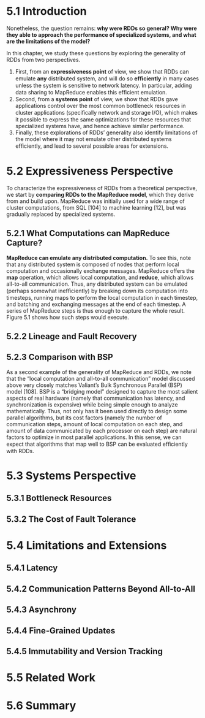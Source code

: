 5.1 Introduction
==========
Nonetheless, the question remains: **why were RDDs so general? Why were they able to approach the performance of specialized systems, and what are the limitations of the model?**

In this chapter, we study these questions by exploring the generality of RDDs from two perspectives. 

1. First, from an **expressiveness point** of view, we show that RDDs can emulate **any** distributed system, and will do so **efﬁciently** in many cases unless the system is sensitive to network latency. In particular, adding data sharing to MapReduce enables this efﬁcient emulation. 
2. Second, from a **systems point** of view, we show that RDDs gave applications control over the most common bottleneck resources in cluster applications (speciﬁcally network and storage I/O), which makes it possible to express the same optimizations for these resources that specialized systems have, and hence achieve similar performance. 
3. Finally, these explorations of RDDs’ generality also identify limitations of the model where it may not emulate other distributed systems efﬁciently, and lead to several possible areas for extensions.

5.2 Expressiveness Perspective
==============================
To characterize the expressiveness of RDDs from a theoretical perspective, we start by **comparing RDDs to the MapReduce model**, which they derive from and build upon. MapReduce was initially used for a wide range of cluster computations, from SQL [104] to machine learning [12], but was gradually replaced by specialized systems.

5.2.1 What Computations can MapReduce Capture?
---------------------------------------
**MapReduce can emulate any distributed computation.**
To see this, note that any distributed system is composed of nodes that perform local computation and occasionally exchange messages. MapReduce offers the **map** operation, which allows local computation, and **reduce**, which allows all-to-all communication. Thus, any distributed system can be emulated (perhaps somewhat inefﬁciently) by breaking down its computation into timesteps, running maps to perform the local computation in each timestep, and batching and exchanging messages at the end of each timestep. A series of MapReduce steps is thus enough to capture the whole result. Figure 5.1 shows how such steps would execute.

5.2.2 Lineage and Fault Recovery
--------------------------
5.2.3 Comparison with BSP
--------------------------
As a second example of the generality of MapReduce and RDDs, we note that the “local computation and all-to-all communication” model discussed above very closely matches Valiant’s Bulk Synchronous Parallel (BSP) model [108]. BSP is a “bridging model” designed to capture the most salient aspects of real hardware (namely that communication has latency, and synchronization is expensive) while being simple enough to analyze mathematically. Thus, not only has it been used directly to design some parallel algorithms, but its cost factors (namely the number of communication steps, amount of local computation on each step, and amount of data communicated by each processor on each step) are natural factors to optimize in most parallel applications. In this sense, we can expect that algorithms that map well to BSP can be evaluated efﬁciently with RDDs.

5.3 Systems Perspective
====================
5.3.1 Bottleneck Resources
--------------------------
5.3.2 The Cost of Fault Tolerance
---------------------------------------

5.4 Limitations and Extensions
==============================
5.4.1 Latency
-------------
5.4.2 Communication Patterns Beyond All-to-All
----------------------------------------------------
5.4.3 Asynchrony
-------------
5.4.4 Fine-Grained Updates
-------------
5.4.5 Immutability and Version Tracking
-------------

5.5 Related Work
==========

5.6 Summary
==========